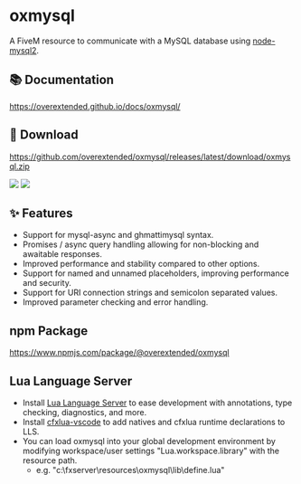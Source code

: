 # oxmysql

A FiveM resource to communicate with a MySQL database using [node-mysql2](https://github.com/sidorares/node-mysql2).

## 📚 Documentation

https://overextended.github.io/docs/oxmysql/

## 💾 Download

https://github.com/overextended/oxmysql/releases/latest/download/oxmysql.zip

![](https://img.shields.io/github/downloads/overextended/oxmysql/total?logo=github)
![](https://img.shields.io/github/downloads/overextended/oxmysql/latest/total?logo=github)

## ✨ Features

- Support for mysql-async and ghmattimysql syntax.
- Promises / async query handling allowing for non-blocking and awaitable responses.
- Improved performance and stability compared to other options.
- Support for named and unnamed placeholders, improving performance and security.
- Support for URI connection strings and semicolon separated values.
- Improved parameter checking and error handling.

## npm Package

https://www.npmjs.com/package/@overextended/oxmysql

## Lua Language Server

- Install [Lua Language Server](https://marketplace.visualstudio.com/items?itemName=sumneko.lua) to ease development with annotations, type checking, diagnostics, and more.
- Install [cfxlua-vscode](https://marketplace.visualstudio.com/items?itemName=overextended.cfxlua-vscode) to add natives and cfxlua runtime declarations to LLS.
- You can load oxmysql into your global development environment by modifying workspace/user settings "Lua.workspace.library" with the resource path.
  - e.g. "c:\\fxserver\\resources\\oxmysql\\lib\\define.lua"
